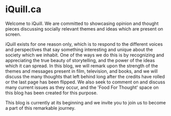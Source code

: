 # iQuill.ca
Welcome to iQuill. We are committed to showcasing opinion and thought pieces discussing socially relevant themes and ideas which are present on screen.

iQuill exists for one reason only, which is to respond to the different voices and perspectives that say something interesting and unique about the society which we inhabit. One of the ways we do this is by recognizing and appreciating the true beauty of storytelling, and the power of the ideas which it can spread. In this blog, we will remark upon the strength of the themes and messages present in film, television, and books, and we will discuss the many thoughts that left behind long after the credits have rolled or the last page has been flipped. We also seek to comment on and discuss many current issues as they occur, and the 'Food For Thought' space on this blog has been created for this purpose.

This blog is currently at its beginning and we invite you to join us to become a part of this remarkable journey. 
